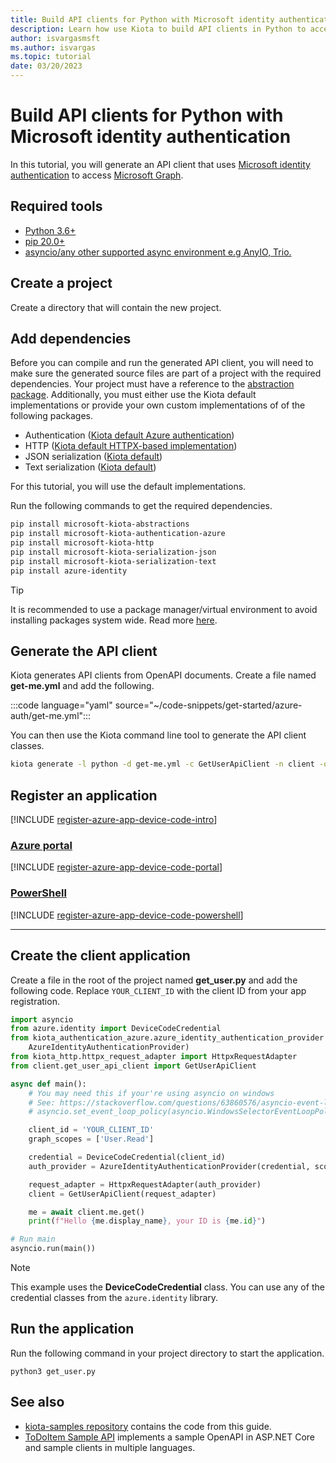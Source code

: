 ```yaml
---
title: Build API clients for Python with Microsoft identity authentication
description: Learn how use Kiota to build API clients in Python to access APIs that require Microsoft identity authentication.
author: isvargasmsft
ms.author: isvargas
ms.topic: tutorial
date: 03/20/2023
---
```


# Build API clients for Python with Microsoft identity authentication

In this tutorial, you will generate an API client that uses [Microsoft identity authentication](/azure/active-directory/fundamentals/auth-oauth2) to access [Microsoft Graph](/graph/overview).

## Required tools

- [Python 3.6+](https://www.python.org/)
- [pip 20.0+](https://pip.pypa.io/en/stable/)
- [asyncio/any other supported async environment e.g AnyIO, Trio.](https://docs.python.org/3/library/asyncio.html)

## Create a project

Create a directory that will contain the new project.

## Add dependencies

Before you can compile and run the generated API client, you will need to make sure the generated source files are part of a project with the required dependencies. Your project must have a reference to the [abstraction package](https://github.com/microsoft/kiota-abstractions-python). Additionally, you must either use the Kiota default implementations or provide your own custom implementations of of the following packages.

- Authentication ([Kiota default Azure authentication](https://github.com/microsoft/kiota-authentication-azure-python))
- HTTP ([Kiota default HTTPX-based implementation](https://github.com/microsoft/kiota-http-python))
- JSON serialization ([Kiota default](https://github.com/microsoft/kiota-serialization-json-python))
- Text serialization ([Kiota default](https://github.com/microsoft/kiota-serialization-text-python))

For this tutorial, you will use the default implementations.

Run the following commands to get the required dependencies.

```bash
pip install microsoft-kiota-abstractions
pip install microsoft-kiota-authentication-azure
pip install microsoft-kiota-http
pip install microsoft-kiota-serialization-json
pip install microsoft-kiota-serialization-text
pip install azure-identity
```

> [!TIP]
> It is recommended to use a package manager/virtual environment to avoid installing packages system wide. Read more [here](https://packaging.python.org/en/latest/).

## Generate the API client

Kiota generates API clients from OpenAPI documents. Create a file named **get-me.yml** and add the following.

:::code language="yaml" source="~/code-snippets/get-started/azure-auth/get-me.yml":::

You can then use the Kiota command line tool to generate the API client classes.

```bash
kiota generate -l python -d get-me.yml -c GetUserApiClient -n client -o ./client
```

## Register an application

[!INCLUDE [register-azure-app-device-code-intro](../includes/register-azure-app-device-code-intro.md)]

<!-- markdownlint-disable MD051 -->
### [Azure portal](#tab/portal)

[!INCLUDE [register-azure-app-device-code-portal](../includes/register-azure-app-device-code-portal.md)]

### [PowerShell](#tab/powershell)

[!INCLUDE [register-azure-app-device-code-powershell](../includes/register-azure-app-device-code-powershell.md)]
<!-- markdownlint-enable MD051 -->

---

## Create the client application

Create a file in the root of the project named **get_user.py** and add the following code. Replace `YOUR_CLIENT_ID` with the client ID from your app registration.

<!-- :::code language="python" source="~/code-snippets/get-started/azure-auth/python/get_user.py" id="ProgramSnippet"::: -->

```python
import asyncio
from azure.identity import DeviceCodeCredential
from kiota_authentication_azure.azure_identity_authentication_provider import (
    AzureIdentityAuthenticationProvider)
from kiota_http.httpx_request_adapter import HttpxRequestAdapter
from client.get_user_api_client import GetUserApiClient

async def main():
    # You may need this if your're using asyncio on windows
    # See: https://stackoverflow.com/questions/63860576/asyncio-event-loop-is-closed-when-using-asyncio-run
    # asyncio.set_event_loop_policy(asyncio.WindowsSelectorEventLoopPolicy())

    client_id = 'YOUR_CLIENT_ID'
    graph_scopes = ['User.Read']

    credential = DeviceCodeCredential(client_id)
    auth_provider = AzureIdentityAuthenticationProvider(credential, scopes=graph_scopes)

    request_adapter = HttpxRequestAdapter(auth_provider)
    client = GetUserApiClient(request_adapter)

    me = await client.me.get()
    print(f"Hello {me.display_name}, your ID is {me.id}")

# Run main
asyncio.run(main())
```

> [!NOTE]
> This example uses the **DeviceCodeCredential** class. You can use any of the credential classes from the `azure.identity` library.

## Run the application

Run the following command in your project directory to start the application.

```shell
python3 get_user.py
```

## See also

- [kiota-samples repository](https://github.com/microsoft/kiota-samples/tree/main/get-started/azure-auth/python) contains the code from this guide.
- [ToDoItem Sample API](https://github.com/microsoft/kiota-samples/tree/main/sample-api) implements a sample OpenAPI in ASP.NET Core and sample clients in multiple languages.
